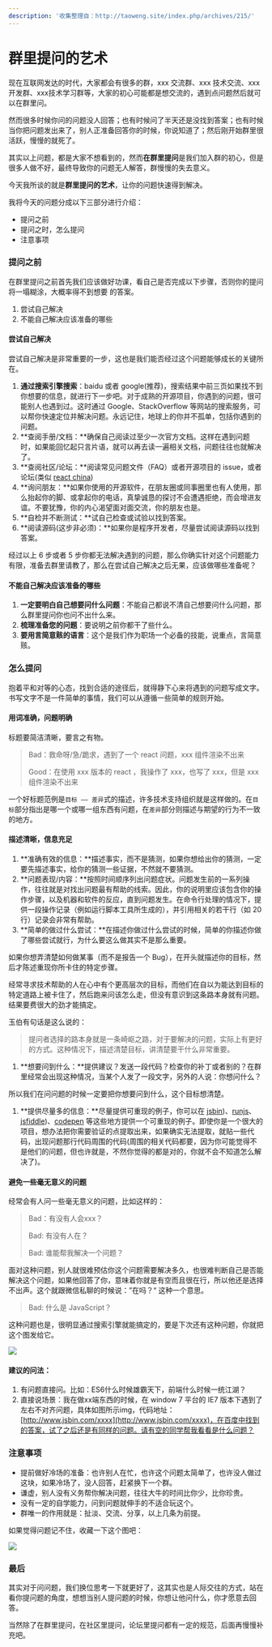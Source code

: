 ```yaml
---
description: '收集整理自：http://taoweng.site/index.php/archives/215/'
---
```


# 群里提问的艺术

现在互联网发达的时代，大家都会有很多的群，xxx 交流群、xxx 技术交流、xxx开发群、xxx技术学习群等，大家的初心可能都是想交流的，遇到点问题然后就可以在群里问。

然而很多时候你问的问题没人回答；也有时候问了半天还是没找到答案；也有时候当你把问题发出来了，别人正准备回答你的时候，你说知道了；然后刚开始群里很活跃，慢慢的就死了。

其实以上问题，都是大家不想看到的，然而**在群里提问**是我们加入群的初心，但是很多人做不好，最终导致你的问题无人解答，群慢慢的失去意义。

今天我所谈的就是**群里提问的艺术**，让你的问题快速得到解决。

我将今天的问题分成以下三部分进行介绍：

* 提问之前
* 提问之时，怎么提问
* 注意事项

### 提问之前 <a id="directory008327001503112031"></a>

在群里提问之前首先我们应该做好功课，看自己是否完成以下步骤，否则你的提问将一塌糊涂，大概率得不到想要 的答案。

1. 尝试自己解决
2. 不能自己解决应该准备的哪些

#### 尝试自己解决 <a id="directory008327001503112032"></a>

尝试自己解决是非常重要的一步，这也是我们能否经过这个问题能够成长的关键所在。

1. **通过搜索引擎搜索**：baidu 或者 google\(推荐\)，搜索结果中前三页如果找不到你想要的信息，就进行下一步吧。对于成熟的开源项目，你遇到的问题，很可能别人也遇到过。这时通过 Google、StackOverflow 等网站的搜索服务，可以帮你快速定位并解决问题。永远记住，地球上的你并不孤单，包括你遇到的问题。
2. **查阅手册/文档：**确保自己阅读过至少一次官方文档。这样在遇到问题时，如果能回忆起只言片语，就可以再去读一遍相关文档，问题往往也就解决了。
3. **查阅社区/论坛：**阅读常见问题文件（FAQ）或者开源项目的 issue，或者论坛\(类似 [react china](http://react-china.org/)\)
4. **询问朋友：**如果你使用的开源软件，在朋友圈或同事圈里也有人使用，那么抬起你的脚、或拿起你的电话，真挚诚恳的探讨不会遭遇拒绝，而会增进友谊。不要犹豫，你的内心渴望面对面交流，你的朋友也是。
5. **自检并不断测试：**试自己检查或试验以找到答案。
6. **阅读源码\(这步非必须\)：**如果你是程序开发者，尽量尝试阅读源码以找到答案。

经过以上 6 步或者 5 步你都无法解决遇到的问题，那么你确实针对这个问题能力有限，准备去群里请教了，那么在尝试自己解决之后无果，应该做哪些准备呢？

#### 不能自己解决应该准备的哪些 <a id="directory008327001503112033"></a>

1. **一定要明白自己想要问什么问题**：不能自己都说不清自己想要问什么问题，那么群里提问你也问不出什么来。
2. **梳理准备您的问题**：要说明之前你都干了些什么。
3. **要用言简意赅的语言**：这个是我们作为职场一个必备的技能，说重点，言简意赅。

### 怎么提问 <a id="directory008327001503112034"></a>

抱着平和对等的心态，找到合适的途径后，就得静下心来将遇到的问题写成文字。书写文字不是一件简单的事情，我们可以从遵循一些简单的规则开始。

#### 用词准确，问题明确 <a id="directory008327001503112035"></a>

标题要简洁清晰，要言之有物。

> Bad：救命呀/急/跪求，遇到了一个 react 问题，xxx 组件渲染不出来
>
> Good：在使用 xxx 版本的 react ，我操作了 xxx，也写了 xxx，但是 xxx 组件渲染不出来

一个好标题范例是`目标 —— 差异`式的描述，许多技术支持组织就是这样做的。在`目标`部分指出是哪一个或哪一组东西有问题，在`差异`部分则描述与期望的行为不一致的地方。

#### 描述清晰，信息充足 <a id="directory008327001503112036"></a>

1. **准确有效的信息：**描述事实，而不是猜测，如果你想给出你的猜测，一定要先描述事实，给你的猜测一些证据，不然就不要猜测。
2. **问题表现/内容：**按照时间顺序列出问题症状。问题发生前的一系列操作，往往就是对找出问题最有帮助的线索。因此，你的说明里应该包含你的操作步骤，以及机器和软件的反应，直到问题发生。在命令行处理的情况下，提供一段操作记录（例如运行脚本工具所生成的），并引用相关的若干行（如 20 行）记录会非常有帮助。
3. **简单的做过什么尝试：**在描述你做过什么尝试的时候，简单的你描述你做了哪些尝试就行，为什么要这么做其实不是那么重要。

如果你想弄清楚如何做某事（而不是报告一个 Bug），在开头就描述你的目标，然后才陈述重现你所卡住的特定步骤。

经常寻求技术帮助的人在心中有个更高层次的目标，而他们在自以为能达到目标的特定道路上被卡住了，然后跑来问该怎么走，但没有意识到这条路本身就有问题。结果要费很大的劲才能搞定。

玉伯有句话是这么说的：

> 提问者选择的路本身就是一条崎岖之路，对于要解决的问题，实际上有更好的方式。这种情况下，描述清楚目标，讲清楚要干什么非常重要。

1. **想要问到什么：**提供建议？发送一段代码？检查你的补丁或者别的？在群里经常会出现这种情况，当某个人发了一段文字，另外的人说：你想问什么？

所以我们在问问题的时候一定要把你想要问到什么，这个目标想清楚。

1. **提供尽量多的信息：**尽量提供可重现的例子，你可以在 [jsbin](http://taoweng.site/index.php/archives/215/[http://www.jsbin.com])\)、[runjs](http://runjs.cn/)、[jsfiddle](http://taoweng.site/index.php/archives/215/[http://www.jsfiddle.net])\)、[codepen](http://codepen.io/) 等这些地方提供一个可重现的例子。即使你是一个很大的项目，想办法把你需要验证的点提取出来，如果确实无法提取，就贴一些代码，出现问题那行代码周围的代码\(周围的相关代码都要，因为你可能觉得不是他们的问题，但也许就是，不然你觉得的都是对的，你就不会不知道怎么解决了\)。

#### 避免一些毫无意义的问题 <a id="directory008327001503112037"></a>

经常会有人问一些毫无意义的问题，比如这样的：

> Bad：有没有人会xxx？
>
> Bad: 有没有人在？
>
> Bad: 谁能帮我解决一个问题？

面对这种问题，别人就很难预估你这个问题需要解决多久，也很难判断自己是否能解决这个问题，如果他回答了你，意味着你就是有空而且很在行，所以他还是选择不出声。这个就跟微信私聊的时候说：”在吗？“ 这种一个意思。

> Bad: 什么是 JavaScript？

这种问题也是，很明显通过搜索引擎就能搞定的，要是下次还有这种问题，你就把这个图发给它。

![](http://wx3.sinaimg.cn/large/006ARE9vgy1fwntelg0mlj30b40b4gm1.jpg)

#### 建议的问法： <a id="directory008327001503112038"></a>

1. 有问题直接问。比如：ES6什么时候雄霸天下，前端什么时候一统江湖？
2. 直接说场景：我在做xx端东西的时候，在 window 7 平台的 IE7 版本下遇到了左右不对齐问题，具体如图所示img，代码地址：[http://www.jsbin.com/xxxx](http://www.jsbin.com/xxxx)，在百度中找到的答案，试了之后还是有同样的问题。请有空的同学帮我看看是什么问题？

### 注意事项 <a id="directory008327001503112039"></a>

* 提前做好冷场的准备：也许别人在忙，也许这个问题太简单了，也许没人做过这块，如果冷场了，没人回答，赶紧换下一个群。
* 谦虚，别人没有义务帮你解决问题，往往大牛的时间比你少，比你珍贵。
* 没有一定的自学能力，问到问题就伸手的不适合玩这个。
* 群唯一的作用就是：扯淡、交流、分享，以上几条为前提。

如果觉得问题记不住，收藏一下这个图吧：

![](http://imgs.taoweng.site/blog/typecho/qustion.jpg)

### 最后 <a id="directory0083270015031120310"></a>

其实对于问问题，我们换位思考一下就更好了，这其实也是人际交往的方式，站在看你提问题的角度，想想当别人提问题的时候，你想让他问什么，你才愿意去回答。

当然除了在群里提问，在社区里提问，论坛里提问都有一定的规范，后面再慢慢补充吧。

